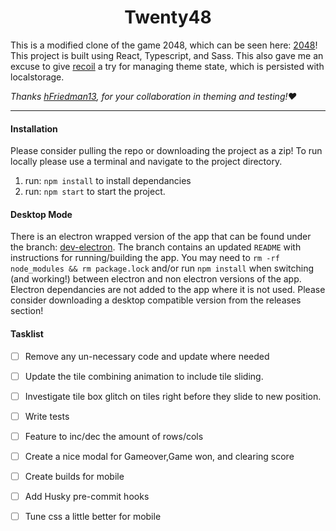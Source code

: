 <h1 align="center">Twenty48</h1>

This is a modified clone of the game 2048, which can be seen here: [2048](https://2048game.com/)! This project is built using React, Typescript, and Sass. This also gave me an excuse to give [recoil](https://github.com/facebookexperimental/Recoil) a try for managing theme state, which is persisted with localstorage.

*Thanks [hFriedman13](https://github.com/Hfriedman13), for your collaboration in theming and testing!:heart:*
- - - - 

#### Installation

Please consider pulling the repo or downloading the project as a zip! To run locally please use a terminal and navigate to the project directory.

1) run: `npm install` to install dependancies
3) run: `npm start` to start the project.

#### Desktop Mode
There is an electron wrapped version of the app that can be found under the branch: [dev-electron](https://github.com/cgado12/Twenty48/tree/dev-electron). The branch contains an updated `README` with instructions for running/building the app. You may need to `rm -rf node_modules && rm package.lock` and/or run `npm install` when switching (and working!) between electron and non electron versions of the app. Electron dependancies are not added to the app where it is not used. Please consider downloading a desktop compatible version from the releases section!

#### Tasklist
- [ ] Remove any un-necessary code and update where needed
- [ ] Update the tile combining animation to include tile sliding.
- [ ] Investigate tile box glitch on tiles right before they slide to new position.
- [ ] Write tests 
- [ ] Feature to inc/dec the amount of rows/cols
- [ ] Create a nice modal for Gameover,Game won, and clearing score
- [ ] Create builds for mobile
- [ ] Add Husky pre-commit hooks
- [ ] Tune css a little better for mobile

